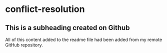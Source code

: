 # conflict-resolution

## This is a subheading created on Github

All of this content added to the readme file had been added from my remote GitHub repository.
